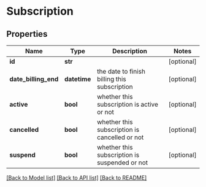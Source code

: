 # Subscription

## Properties
Name | Type | Description | Notes
------------ | ------------- | ------------- | -------------
**id** | **str** |  | [optional] 
**date_billing_end** | **datetime** | the date to finish billing this subscription | [optional] 
**active** | **bool** | whether this subscription is active or not | [optional] 
**cancelled** | **bool** | whether this subscription is cancelled or not | [optional] 
**suspend** | **bool** | whether this subscription is suspended or not | [optional] 

[[Back to Model list]](../README.md#documentation-for-models) [[Back to API list]](../README.md#documentation-for-api-endpoints) [[Back to README]](../README.md)

